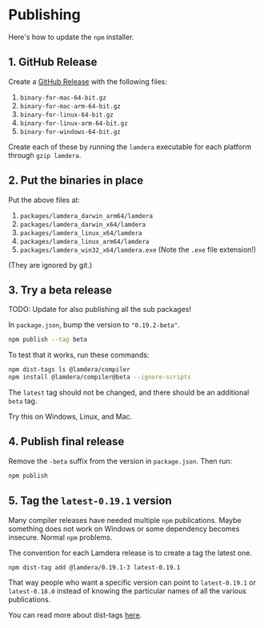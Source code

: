 # Publishing

Here's how to update the `npm` installer.


## 1. GitHub Release

Create a [GitHub Release](https://github.com/lamdera/compiler/releases) with the following files:

1. `binary-for-mac-64-bit.gz`
2. `binary-for-mac-arm-64-bit.gz`
3. `binary-for-linux-64-bit.gz`
4. `binary-for-linux-arm-64-bit.gz`
5. `binary-for-windows-64-bit.gz`

Create each of these by running the `lamdera` executable for each platform through `gzip lamdera`.

## 2. Put the binaries in place

Put the above files at:

1. `packages/lamdera_darwin_arm64/lamdera`
2. `packages/lamdera_darwin_x64/lamdera`
3. `packages/lamdera_linux_x64/lamdera`
4. `packages/lamdera_linux_arm64/lamdera`
5. `packages/lamdera_win32_x64/lamdera.exe` (Note the `.exe` file extension!)

(They are ignored by git.)

## 3. Try a beta release

TODO: Update for also publishing all the sub packages!

In `package.json`, bump the version to `"0.19.2-beta"`.

```bash
npm publish --tag beta
```

To test that it works, run these commands:

```bash
npm dist-tags ls @lamdera/compiler
npm install @lamdera/compiler@beta --ignore-scripts
```

The `latest` tag should not be changed, and there should be an additional `beta` tag.

Try this on Windows, Linux, and Mac.


## 4. Publish final release

Remove the `-beta` suffix from the version in `package.json`. Then run:

```bash
npm publish
```


## 5. Tag the `latest-0.19.1` version

Many compiler releases have needed multiple `npm` publications. Maybe something does not work on Windows or some dependency becomes insecure. Normal `npm` problems.

The convention for each Lamdera release is to create a tag the latest one.

```bash
npm dist-tag add @lamdera/0.19.1-3 latest-0.19.1
```

That way people who want a specific version can point to `latest-0.19.1` or `latest-0.18.0` instead of knowing the particular names of all the various publications.

You can read more about dist-tags [here](https://docs.npmjs.com/cli/dist-tag).
